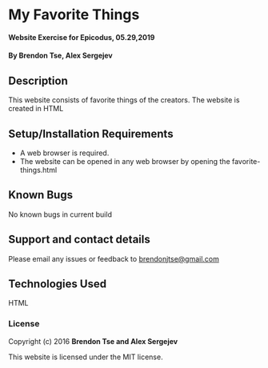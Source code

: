 # My Favorite Things

#### Website Exercise for Epicodus, 05.29,2019

#### By **Brendon Tse, Alex Sergejev**

## Description

This website consists of favorite things of the creators. The website is created in HTML

## Setup/Installation Requirements

* A web browser is required.
* The website can be opened in any web browser by opening the favorite-things.html

## Known Bugs

No known bugs in current build

## Support and contact details

Please email any issues or feedback to brendonjtse@gmail.com

## Technologies Used

HTML

### License

Copyright (c) 2016 **Brendon Tse and Alex Sergejev**

This website is licensed under the MIT license.
